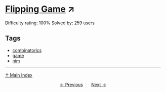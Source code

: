 # [Flipping Game](https://projecteuler.net/problem=459) ↗️

Difficulty rating: 100%
Solved by: 259 users
## Tags

- [combinatorics](../tags/combinatorics.md)
- [game](../tags/game.md)
- [nim](../tags/nim.md)



---

[↑ Main Index](../README.md)


<div align=center><a href='458.md'>← Previous</a> &nbsp;&nbsp; &nbsp;&nbsp;  <a href='460.md'>Next →</a></div>

